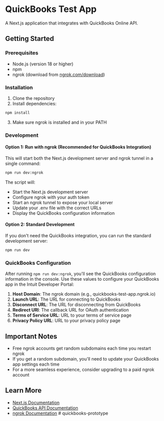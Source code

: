 # QuickBooks Test App

A Next.js application that integrates with QuickBooks Online API.

## Getting Started

### Prerequisites

- Node.js (version 18 or higher)
- npm
- ngrok (download from [ngrok.com/download](https://ngrok.com/download))

### Installation

1. Clone the repository
2. Install dependencies:

```bash
npm install
```

3. Make sure ngrok is installed and in your PATH

### Development

#### Option 1: Run with ngrok (Recommended for QuickBooks Integration)

This will start both the Next.js development server and ngrok tunnel in a single command:

```bash
npm run dev:ngrok
```

The script will:
- Start the Next.js development server
- Configure ngrok with your auth token
- Start an ngrok tunnel to expose your local server
- Update your .env file with the correct URLs
- Display the QuickBooks configuration information

#### Option 2: Standard Development

If you don't need the QuickBooks integration, you can run the standard development server:

```bash
npm run dev
```

### QuickBooks Configuration

After running `npm run dev:ngrok`, you'll see the QuickBooks configuration information in the console. Use these values to configure your QuickBooks app in the Intuit Developer Portal:

1. **Host Domain**: The ngrok domain (e.g., quickbooks-test-app.ngrok.io)
2. **Launch URL**: The URL for connecting to QuickBooks
3. **Disconnect URL**: The URL for disconnecting from QuickBooks
4. **Redirect URI**: The callback URL for OAuth authentication
5. **Terms of Service URL**: URL to your terms of service page
6. **Privacy Policy URL**: URL to your privacy policy page

## Important Notes

- Free ngrok accounts get random subdomains each time you restart ngrok
- If you get a random subdomain, you'll need to update your QuickBooks app settings each time
- For a more seamless experience, consider upgrading to a paid ngrok account

## Learn More

- [Next.js Documentation](https://nextjs.org/docs)
- [QuickBooks API Documentation](https://developer.intuit.com/app/developer/qbo/docs/api/accounting/most-commonly-used/account)
- [ngrok Documentation](https://ngrok.com/docs)
#   q u i c k b o o k s - p r o t o t y p e  
 